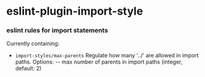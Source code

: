 # eslint-plugin-import-style

### eslint rules for import statements

Currently containing:

* `import-styles/max-parents` Regulate how many '../' are allowed in import
  paths. Options: -- max number of parents in import paths (integer, default: 2)
